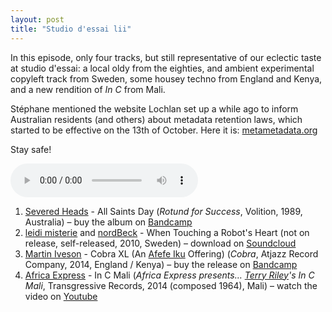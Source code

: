 ```yaml
---
layout: post
title: "Studio d'essai lii"
---
```


In this episode, only four tracks, but still representative of our eclectic taste at studio d'essai: a local oldy from the eighties, and ambient experimental copyleft track from Sweden, some housey techno from England and Kenya, and a new rendition of _In C_ from Mali.

Stéphane mentioned the website Lochlan set up a while ago to inform Australian residents (and others) about metadata retention laws, which started to be effective on the 13th of October. Here it is: [metametadata.org](https://metametadata.org/)

Stay safe!

<audio src="http://media.emit.com/4eb-d/studio-dessai/201510152200/aac_mid.m4a" controls>
Your browser doesn't seem to be able to play embedded m4a audio.
</audio>

1. [Severed Heads](http://musicbrainz.org/artist/4976edcf-58c3-49b6-b6f1-2d8277e60d26) - All Saints Day (_Rotund for Success_, Volition, 1989, Australia) – buy the album on [Bandcamp](https://severedheads.bandcamp.com/album/rotund-for-success)
1. [leidi misterie](http://musicbrainz.org/artist/42fe485c-d146-454d-8e82-6e91ce828aee) and [nordBeck](http://musicbrainz.org/artist/411cc6a7-37b5-47f1-b3cf-843b5ecf2a1c) - When Touching a Robot's Heart (not on release, self-released, 2010, Sweden) – download on [Soundcloud](https://soundcloud.com/leidi-misterie/leidi-misterie-and-nordbeck-when-touching-a-robots-heart)
1. [Martin Iveson](http://musicbrainz.org/artist/e8a19590-be2d-4613-9e2a-2cc3a32c2bb1) - Cobra XL (An [Afefe Iku](http://musicbrainz.org/artist/8f7e3580-a766-406e-8b18-8f6656048531) Offering) (_Cobra_, Atjazz Record Company, 2014, England / Kenya) – buy the release on [Bandcamp](https://atjazzrecordcompany.bandcamp.com/album/cobra)
1. [Africa Express](http://musicbrainz.org/artist/64e82e9d-03c0-4cf7-ac48-bf5e1f07f2b2) - In C Mali (_Africa Express presents… [Terry Riley](http://musicbrainz.org/artist/7bf257bf-19a8-4205-8ae8-98511e50b719)'s In C Mali_, Transgressive Records, 2014 (composed 1964), Mali) – watch the video on [Youtube](https://youtu.be/_FXQ68ZkWVw)